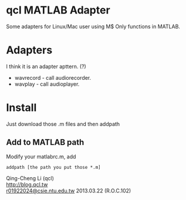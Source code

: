 qcl MATLAB Adapter
==================
Some adapters for Linux/Mac user using  M$ Only functions in MATLAB.
                                                             
# Adapters #                                                
I think it is an adapter apttern. (?)
                                  
* wavrecord - call audiorecorder.
* wavplay - call audioplayer.
                 
# Install #
Just download those .m files and then addpath

## Add to MATLAB path ##             
Modify your matlabrc.m, add 

    addpath [the path you put those *.m]

Qing-Cheng Li (qcl)    
<http://blog.qcl.tw>   
<r01922024@csie.ntu.edu.tw>
2013.03.22 (R.O.C.102) 
